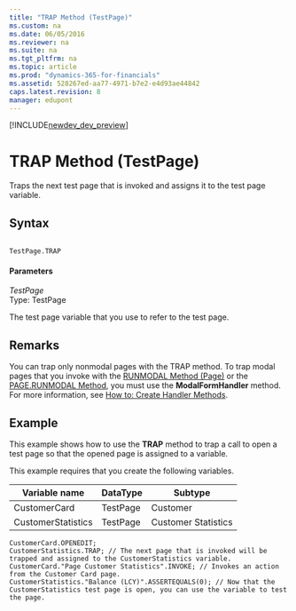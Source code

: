 ```yaml
---
title: "TRAP Method (TestPage)"
ms.custom: na
ms.date: 06/05/2016
ms.reviewer: na
ms.suite: na
ms.tgt_pltfrm: na
ms.topic: article
ms.prod: "dynamics-365-for-financials"
ms.assetid: 528267ed-aa77-4971-b7e2-e4d93ae44842
caps.latest.revision: 8
manager: edupont
---
```


[!INCLUDE[newdev_dev_preview](../includes/newdev_dev_preview.md)]

# TRAP Method (TestPage)
Traps the next test page that is invoked and assigns it to the test page variable.  
  
## Syntax  
  
```  
  
TestPage.TRAP  
```  
  
#### Parameters  
 *TestPage*  
 Type: TestPage  
  
 The test page variable that you use to refer to the test page.  
  
## Remarks  
 You can trap only nonmodal pages with the TRAP method. To trap modal pages that you invoke with the [RUNMODAL Method \(Page\)](devenv-RUNMODAL-Method-Page.md) or the [PAGE.RUNMODAL Method](devenv-PAGE-RUNMODAL-Method.md), you must use the **ModalFormHandler** method. For more information, see [How to: Create Handler Methods](devenv-How-to--Create-Handler-Methods.md).  
  
## Example  
 This example shows how to use the **TRAP** method to trap a call to open a test page so that the opened page is assigned to a variable.  
  
 This example requires that you create the following variables.  
  
|Variable name|DataType|Subtype|  
|-------------------|--------------|-------------|  
|CustomerCard|TestPage|Customer|  
|CustomerStatistics|TestPage|Customer Statistics|  
  
```  
CustomerCard.OPENEDIT;   
CustomerStatistics.TRAP; // The next page that is invoked will be trapped and assigned to the CustomerStatistics variable.  
CustomerCard."Page Customer Statistics".INVOKE; // Invokes an action from the Customer Card page.   
CustomerStatistics."Balance (LCY)".ASSERTEQUALS(0); // Now that the CustomerStatistics test page is open, you can use the variable to test the page.  
```